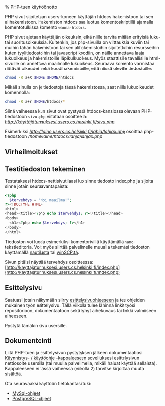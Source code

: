 % PHP-tuen käyttöönotto
<!-- tags: viikko1 -->
<!-- order: 1 -->

PHP sivut sijoitetaan users-koneen käyttäjän htdocs hakemistoon tai sen alihakemistoon. 
Hakemiston htdocs saa luotua komentoskriptillä ajamalla komentotulkissa komento `wanna-htdocs`.

PHP sivut ajetaan käyttäjän oikeuksin, eikä niille tarvita mitään erityisiä
luku- tai suoritusoikeuksia. Kuitenkin, jos php-sivuilla on viittauksia kuviin
tai muihin tähän hakemistoon tai sen alihakemistoihin sijoitettuihin
resursseihin kuten tyylitiedostoihin tai javascript koodiin, on näille
annettava laaja lukuoikeus ja hakemistoille läpikulkuoikeus. Myös staattisille
tavallisille html-sivuille on annettava maailmalle lukuoikeus. Seuraava komento
varmistaa riittävät oikeudet sekä koodihakemistoille, että niissä oleville
tiedostoille:

~~~~bash
chmod -R a+X $HOME $HOME/htdocs
~~~~

Mikäli sinulla on jo tiedostoja tässä hakemistossa, saat niille lukuoikeudet komennolla:

~~~~bash
chmod -R a+r $HOME/htdocs/*
~~~~

Siinä vaiheessa kun sivut ovat pystyssä htdocs-kansiossa olevaan PHP-tiedostoon `sivu.php` viitataan osoitteella:
_http://käyttäjätunnuksesi.users.cs.helsinki.fi/sivu.php_

Esimerkiksi _http://laine.users.cs.helsinki.fi/lahja/lahjax.php_ osoittaa php-tiedostoon _/home/laine/htdocs/lahja/lahjax.php_

## Virheilmoitukset

<include src="../../pystytys/php-virheet.markdown" />

## Testitiedoston tekeminen

Testataksesi htdocs-nettisivutilaasi luo sinne tiedosto index.php
ja sijoita sinne jotain seuraavantapaista:

```php
<?php 
  $tervehdys = "Moi maailma!"; 
?><!DOCTYPE HTML>
<html>
<head><title><?php echo $tervehdys; ?></title></head>
<body>
  <h1><?php echo $tervehdys; ?></h1>
</body>
</html>
```

Tiedoston voi luoda esimerkiksi komentorivillä käyttämällä `nano`-tekstieditoria. Voit myös siirtää palvelimelle muualla tekemäsi
tiedoston käyttämällä
[nautilusta]({{rootdir}}pystytys/nautilus-ssh.html) tai
[winSCP:tä](http://winscp.net/eng/index.php).

Sivun pitäisi näyttää tervehdys osoitteessa:
[http://kayttajatunnuksesi.users.cs.helsinki.fi/index.php](http://kayttajatunnuksesi.users.cs.helsinki.fi/index.php)

## Esittelysivu

Saatuasi jotain näkymään siirry [esittelysivuohjeeseen]({{rootdir}}aikataulu/viikkopalautukset/esittelysivu.html)
ja tee ohjeiden mukainen työn esittelysivu. 
Tällä viikolla tulee lähinnä linkit työsi repositorioon, 
dokumentaatoon sekä lyhyt aihekuvaus tai linkki valmiiseen aiheeseen.

Pystytä tämäkin sivu usersille.

## Dokumentointi

Liitä PHP-tuen ja esittelysivun pystytyksen jälkeen dokumentaatiosi [Käynnistys- / käyttöohje -kappaleeseen]({{rootdir}}dokumentaatio-ohje.html#käynnistys--käyttöohje) 
sovelluksesi esittelysivun nettiosoite usersilla (tai muulla palvelimella, mikäli haluat käyttää sellaista).
Kappaleeseen ei tässä vaiheessa (viikolla 2) tarvitse kirjoittaa muuta sisältöä.

<next>

Ota seuravaaksi käyttöön tietokantasi tuki:

* [MySql-ohjeet](mysql.html)
* [PostgreSQL-ohjeet](postgresql.html)

</next>
